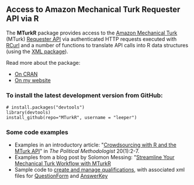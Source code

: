 ## Access to Amazon Mechanical Turk Requester API via R

The **MTurkR** package provides access to the [Amazon Mechanical Turk](https://requester.mturk.com/) (MTurk) [Requester API](http://docs.aws.amazon.com/AWSMechTurk/latest/AWSMturkAPI/Welcome.html) via authenticated HTTP requests executed with [RCurl](http://cran.r-project.org/web/packages/RCurl/index.html) and a number of functions to translate API calls into R data structures (using the [XML package](http://cran.r-project.org/web/packages/XML/index.html)).

Read more about the package:
* [On CRAN](http://cran.r-project.org/web/packages/MTurkR/index.html)
* [On my website](http://thomasleeper.com/MTurkR/index.html)

### To install the latest development version from GitHub:

    # install.packages("devtools")
    library(devtools)
    install_github(repo="MTurkR", username = "leeper")

### Some code examples
* Examples in an introductory article: "[Crowdsourcing with R and the MTurk API](http://polmeth.wustl.edu/methodologist/tpm_v20_n2.pdf)" in *The Political Methodologist* 20(1):2-7.
* Examples from a blog post by Solomon Messing: "[Streamline Your Mechanical Turk Workflow with MTurkR](http://solomonmessing.wordpress.com/2013/06/24/streamline-your-mechanical-turk-workflow-with-mturkr/)
* Sample code to [create and manage qualifications](http://www.thomasleeper.com/MTurkR/qualification_test_example.r), with associated xml files for [QuestionForm](http://www.thomasleeper.com/MTurkR/questionform_example.xml) and [AnswerKey](http://www.thomasleeper.com/MTurkR/answerkey_example.xml)
